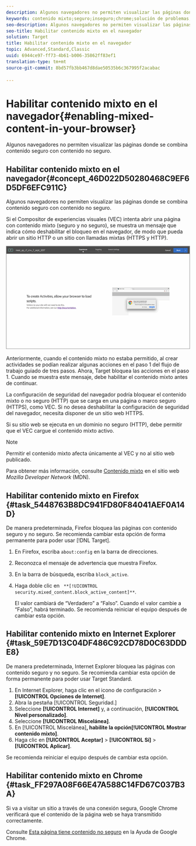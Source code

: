 ```yaml
---
description: Algunos navegadores no permiten visualizar las páginas donde se combina contenido seguro con contenido no seguro.
keywords: contenido mixto;seguro;inseguro;chrome;solución de problemas;vec;compositor de experiencias visuales;no garantizado
seo-description: Algunos navegadores no permiten visualizar las páginas donde se combina contenido seguro con contenido no seguro.
seo-title: Habilitar contenido mixto en el navegador
solution: Target
title: Habilitar contenido mixto en el navegador
topic: Advanced,Standard,Classic
uuid: 6944ce97-ff73-4b61-b006-35862ff83ef1
translation-type: tm+mt
source-git-commit: 8bd57fb3bb467d8dae50535b6c367995f2acabac

---
```



# Habilitar contenido mixto en el navegador{#enabling-mixed-content-in-your-browser}

Algunos navegadores no permiten visualizar las páginas donde se combina contenido seguro con contenido no seguro.

## Habilitar contenido mixto en el navegador{#concept_46D022D50280468C9EF6D5DF6EFC911C}

Algunos navegadores no permiten visualizar las páginas donde se combina contenido seguro con contenido no seguro.

Si el Compositor de experiencias visuales (VEC) intenta abrir una página con contenido mixto (seguro y no seguro), se muestra un mensaje que indica cómo deshabilitar el bloqueo en el navegador, de modo que pueda abrir un sitio HTTP o un sitio con llamadas mixtas (HTTPS y HTTP).

![](assets/mixed_content_warning.gif)

Anteriormente, cuando el contenido mixto no estaba permitido, al crear actividades se podían realizar algunas acciones en el paso 1 del flujo de trabajo guiado de tres pasos. Ahora, Target bloquea las acciones en el paso 1. Cuando se muestra este mensaje, debe habilitar el contenido mixto antes de continuar.

La configuración de seguridad del navegador podría bloquear el contenido mixto o no seguro (HTTP) que se carga en una página o marco seguro (HTTPS), como VEC. Si no desea deshabilitar la configuración de seguridad del navegador, necesita disponer de un sitio web HTTPS.

Si su sitio web se ejecuta en un dominio no seguro (HTTP), debe permitir que el VEC cargue el contenido mixto activo.

>[!NOTE]
>
>Permitir el contenido mixto afecta únicamente al VEC y no al sitio web publicado.

Para obtener más información, consulte [Contenido mixto](https://developer.mozilla.org/en-US/docs/Web/Security/Mixed_content) en el sitio web *Mozilla Developer Network* (MDN).

## Habilitar contenido mixto en Firefox {#task_5448763B8DC941FD80F84041AEF0A14D}

De manera predeterminada, Firefox bloquea las páginas con contenido seguro y no seguro. Se recomienda cambiar esta opción de forma permanente para poder usar [!DNL Target].

<!-- 

target/t_mixed_content_firefox.xml

 -->

1. En Firefox, escriba `about:config` en la barra de direcciones.
1. Reconozca el mensaje de advertencia que muestra Firefox.
1. En la barra de búsqueda, escriba `block_active`.
1. Haga doble clic en ` **[!UICONTROL security.mixed_content.block_active_content]**`.

   El valor cambiará de “Verdadero” a “Falso”. Cuando el valor cambie a “Falso”, habrá terminado.  Se recomienda reiniciar el equipo después de cambiar esta opción.

## Habilitar contenido mixto en Internet Explorer {#task_59E7D13C04DF486C92CD78D0C63DDDE8}

De manera predeterminada, Internet Explorer bloquea las páginas con contenido seguro y no seguro. Se recomienda cambiar esta opción de forma permanente para poder usar Target Standard.

<!-- 

target/t_mixed_content_ie.xml

 -->

1. En Internet Explorer, haga clic en el icono de configuración &gt; **[!UICONTROL Opciones de Internet]**.
1. Abra la pestaña [!UICONTROL Seguridad.]
1. Seleccione **[!UICONTROL Internet]** y, a continuación, **[!UICONTROL Nivel personalizado]**.
1. Seleccione **[!UICONTROL Miscelánea]**.
1. En [!UICONTROL Miscelánea]**, habilite la opción[!UICONTROL Mostrar contenido mixto]**.
1. Haga clic en **[!UICONTROL Aceptar]** &gt; **[!UICONTROL Sí]** &gt; **[!UICONTROL Aplicar]**.

Se recomienda reiniciar el equipo después de cambiar esta opción.

## Habilitar contenido mixto en Chrome  {#task_FF297A08F66E47A588C14FD67C037B3A}

Si va a visitar un sitio a través de una conexión segura, Google Chrome verificará que el contenido de la página web se haya transmitido correctamente.

<!-- 

target/t_mixed_content_chrome.xml

 -->

Consulte [Esta página tiene contenido no seguro](https://support.google.com/chrome/answer/1342714?hl=en) en la Ayuda de Google Chrome.
